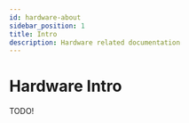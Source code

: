 ```yaml
---
id: hardware-about
sidebar_position: 1
title: Intro
description: Hardware related documentation
---
```


# Hardware Intro

TODO!
